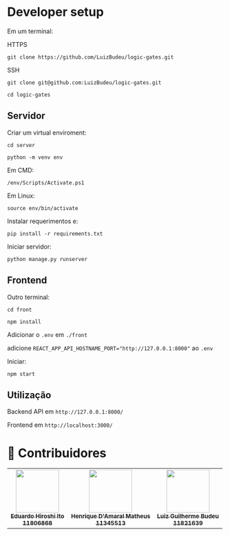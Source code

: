 # Developer setup

Em um terminal:

HTTPS

```
git clone https://github.com/LuizBudeu/logic-gates.git
```

SSH
```
git clone git@github.com:LuizBudeu/logic-gates.git
```

```
cd logic-gates
```

## Servidor

Criar um virtual enviroment:
```
cd server

python -m venv env
```
Em CMD:
```
/env/Scripts/Activate.ps1
```


Em Linux:
```
source env/bin/activate
```

Instalar requerimentos e:
```
pip install -r requirements.txt
```

Iniciar servidor:
```
python manage.py runserver
```

## Frontend
Outro terminal:

```
cd front

npm install
```

Adicionar o `.env` em `./front`

adicione `REACT_APP_API_HOSTNAME_PORT="http://127.0.0.1:8000"` ao `.env`

Iniciar:
```
npm start
```

## Utilização

Backend API em `http://127.0.0.1:8000/`

Frontend em `http://localhost:3000/`


# 👥 Contribuidores

<!-- ALL-CONTRIBUTORS-LIST:START - Do not remove or modify this section -->
<!-- prettier-ignore-start -->
<!-- markdownlint-disable -->
<table>
  <tr>
    <td align="center"><a href="https://github.com/Edu-Hiroshi"><img src="https://avatars.githubusercontent.com/u/97803912?s=400&u=14625cf4c91606d4787d983fd2692ee4db47ff4e&v=4" width="100px;" alt=""/><br /><sub><b>Eduardo Hiroshi Ito<br/>11806868</b></sub></a><br /></td>
    <td align="center"><a href="https://github.com/DamaralHenrique"><img src="https://avatars.githubusercontent.com/u/62445591?v=4" width="100px;" alt=""/><br /><sub><b>Henrique D'Amaral Matheus<br/>11345513</b></sub></a><br /></td>
    <td align="center"><a href="https://github.com/LuizBudeu"><img src="https://avatars.githubusercontent.com/u/68716701?v=4" width="100px;" alt=""/><br /><sub><b>Luiz Guilherme Budeu<br/> 11821639</b></sub></a><br /></td>
  </tr>
</table>